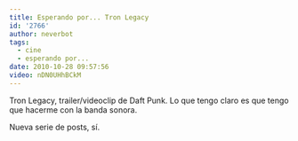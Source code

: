 ```yaml
---
title: Esperando por... Tron Legacy
id: '2766'
author: neverbot
tags:
  - cine
  - esperando por...
date: 2010-10-28 09:57:56
video: nDN0UHhBCkM
---
```


Tron Legacy, trailer/videoclip de Daft Punk. Lo que tengo claro es que tengo que hacerme con la banda sonora.

Nueva serie de posts, sí.
